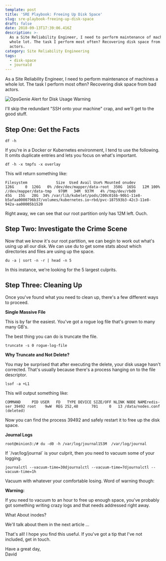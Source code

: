 ```yaml
---
template: post
title: 'SRE Playbook: Freeing Up Disk Space'
slug: sre-playbook-freeing-up-disk-space
draft: false
date: 2018-09-13T17:39:06.416Z
description: >-
  As a Site Reliability Engineer, I need to perform maintenance of machines a
  whole lot. The task I perform most often? Recovering disk space from bad
  actors.
category: Site Reliability Engineering
tags:
  - disk-space
  - journald
---
```

As a Site Reliability Engineer, I need to perform maintenance of machines a whole lot. The task I perform most often? Recovering disk space from bad actors.

![OpsGenie Alert for Disk Usage Warning](/media/opsgenie.png "OpsGenie Alert for Disk Usage Warning")



I'll skip the redundant "SSH onto your machine" crap, and we'll get to the good stuff.

## Step One: Get the Facts

```
df -h
```

If you're in a Docker or Kubernetes environment, I tend to use the following. It omits duplicate entries and lets you focus on what's important.

```
df -h -x tmpfs -x overlay
```

This will return something like:

```
Filesystem             Size  Used Avail Use% Mounted onudev                   126G     0  126G   0% /dev/dev/mapper/data-root  350G  165G   12M 100% //dev/mapper/data-tmp   970M   34M  937M   4% /tmp/dev/rbd0               45G   15G   28G  34% /var/lib/kubelet/pods/200c016b-90b1-11e8-b5afaa0000796b37/volumes/kubernetes.io~rbd/pvc-187593b3-42c3-11e8-942a-aa00005b1520
```

Right away, we can see that our root partition only has 12M left. Ouch.

## Step Two: Investigate the Crime Scene

Now that we know it's our root partition, we can begin to work out what's using up all our disk. We can use du to get some stats about which directories and files are using up the space.

```
du -a | sort -n -r | head -n 5
```

In this instance, we're looking for the 5 largest culprits.

## Step Three: Cleaning Up

Once you've found what you need to clean up, there's a few different ways to proceed.

**Single Massive File**

This is by far the easiest. You've got a rogue log file that's grown to many many GB's.

The best thing you can do is truncate the file.

```
truncate -s 0 rogue-log-file
```

**Why Truncate and Not Delete?**

You may be surprised that after executing the delete, your disk usage hasn't corrected. That's usually because there's a process hanging on to the file descriptor.

```
lsof -a +L1
```

This will output something like:

```
COMMAND     PID USER   FD   TYPE DEVICE SIZE/OFF NLINK NODE NAMEredis-ser 39492 root    9wW  REG 252,48      701     0   13 /data/nodes.conf (deleted)
```

Now you can find the process 39492 and safely restart it to free up the disk space.

**Journal Logs**

```
root@minion3:/# du -d0 -h /var/log/journal153M	/var/log/journal
```

If \`/var/log/journal\` is your culprit, then you need to vacuum some of your logging.

```
journalctl --vacuum-time=30djournalctl --vacuum-time=7djournalctl --vacuum-time=1h
```

Vacuum with whatever your comfortable losing. Word of warning though:

**Warning:**

If you need to vacuum to an hour to free up enough space, you've probably got something writing crazy logs and that needs addressed right away.

What About inodes?

We'll talk about them in the next article ...

That's all! I hope you find this useful. If you've got a tip that I've not included, get in touch.

Have a great day,\
David
